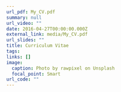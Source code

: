 ```yaml
---
url_pdf: My_CV.pdf
summary: null
url_video: ""
date: 2016-04-27T00:00:00.000Z
external_link: media/My_CV.pdf
url_slides: ""
title: Curriculum Vitae
tags:
links: []
image:
  caption: Photo by rawpixel on Unsplash
  focal_point: Smart
url_code: ""
---
```

